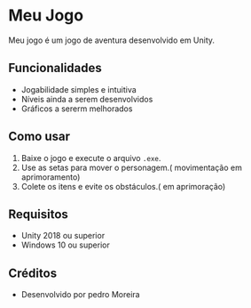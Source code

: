 # Meu Jogo

Meu jogo é um jogo de aventura desenvolvido em Unity.

## Funcionalidades
* Jogabilidade simples e intuitiva
* Níveis ainda a serem desenvolvidos
* Gráficos a sererm melhorados

## Como usar
1. Baixe o jogo e execute o arquivo `.exe`.
2. Use as setas para mover o personagem.( movimentação em aprimoramento)
3. Colete os itens e evite os obstáculos.( em aprimoração)

## Requisitos
* Unity 2018 ou superior
* Windows 10 ou superior

## Créditos
* Desenvolvido por pedro Moreira
